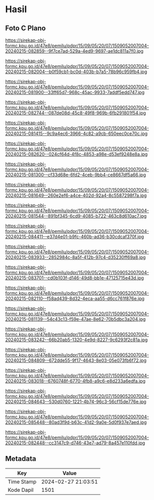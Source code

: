 # Hasil

## Foto C Plano

https://sirekap-obj-formc.kpu.go.id/47e8/pemilu/pdpr/15/09/05/20/07/1509052007004-20240215-082859--9f7ce7ad-529a-4ed9-9697-ae1dc811a7f0.jpg

https://sirekap-obj-formc.kpu.go.id/47e8/pemilu/pdpr/15/09/05/20/07/1509052007004-20240215-082004--b0f59cb1-bc0d-403b-b7a5-78b96c959fb4.jpg

https://sirekap-obj-formc.kpu.go.id/47e8/pemilu/pdpr/15/09/05/20/07/1509052007004-20240215-081900--33ff65d7-968c-45ac-9933-7addf5edd747.jpg

https://sirekap-obj-formc.kpu.go.id/47e8/pemilu/pdpr/15/09/05/20/07/1509052007004-20240215-082744--087de08d-45c8-49f8-969b-6fb291801f54.jpg

https://sirekap-obj-formc.kpu.go.id/47e8/pemilu/pdpr/15/09/05/20/07/1509052007004-20240215-081415--9c9a4ec6-3966-4c82-a9cb-650eec0ce70c.jpg

https://sirekap-obj-formc.kpu.go.id/47e8/pemilu/pdpr/15/09/05/20/07/1509052007004-20240215-082620--024cf64d-4f8c-4853-a98e-d53ef9248e8a.jpg

https://sirekap-obj-formc.kpu.go.id/47e8/pemilu/pdpr/15/09/05/20/07/1509052007004-20240215-081300--cf33d68e-6fd2-4ceb-9bb4-ce8667df5a66.jpg

https://sirekap-obj-formc.kpu.go.id/47e8/pemilu/pdpr/15/09/05/20/07/1509052007004-20240215-081649--260e2ef6-a4ce-402d-92a4-8c5587298f7a.jpg

https://sirekap-obj-formc.kpu.go.id/47e8/pemilu/pdpr/15/09/05/20/07/1509052007004-20240215-081544--891bf345-6cd9-4085-b722-463c8d610ac7.jpg

https://sirekap-obj-formc.kpu.go.id/47e8/pemilu/pdpr/15/09/05/20/07/1509052007004-20240215-084411--e37d4e01-b9fc-460b-ad36-b30cdcaf370f.jpg

https://sirekap-obj-formc.kpu.go.id/47e8/pemilu/pdpr/15/09/05/20/07/1509052007004-20240215-083933--2852984c-8a5f-412b-97c4-d35230ff69a8.jpg

https://sirekap-obj-formc.kpu.go.id/47e8/pemilu/pdpr/15/09/05/20/07/1509052007004-20240215-083701--cd0b103f-d146-49d8-bb1e-47125715e43d.jpg

https://sirekap-obj-formc.kpu.go.id/47e8/pemilu/pdpr/15/09/05/20/07/1509052007004-20240215-082110--f58ad439-8d32-4eca-aa55-d6cc761f876e.jpg

https://sirekap-obj-formc.kpu.go.id/47e8/pemilu/pdpr/15/09/05/20/07/1509052007004-20240215-081139--54c43c13-f59e-47ae-8e62-70b5dbc3a204.jpg

https://sirekap-obj-formc.kpu.go.id/47e8/pemilu/pdpr/15/09/05/20/07/1509052007004-20240215-083242--66b20ab5-1320-4e9d-8227-9c6293f2c81a.jpg

https://sirekap-obj-formc.kpu.go.id/47e8/pemilu/pdpr/15/09/05/20/07/1509052007004-20240215-084809--672dde55-9f17-4643-8e03-05e073fb6f72.jpg

https://sirekap-obj-formc.kpu.go.id/47e8/pemilu/pdpr/15/09/05/20/07/1509052007004-20240215-083018--6760748f-6770-4fb8-a9c6-e8d233a6edfa.jpg

https://sirekap-obj-formc.kpu.go.id/47e8/pemilu/pdpr/15/09/05/20/07/1509052007004-20240215-084643--530d0760-1221-4b74-96c3-56cf15de776e.jpg

https://sirekap-obj-formc.kpu.go.id/47e8/pemilu/pdpr/15/09/05/20/07/1509052007004-20240215-085448--80ad3f9d-b63c-41d2-9a0e-5d0f937e7aed.jpg

https://sirekap-obj-formc.kpu.go.id/47e8/pemilu/pdpr/15/09/05/20/07/1509052007004-20240215-082448--cc3147c9-d746-43e7-ad79-8a457e110fdd.jpg


## Metadata

| Key        | Value               |
| ---------- | ------------------- |
| Time Stamp | 2024-02-27 21:03:51 |
| Kode Dapil | 1501                |



